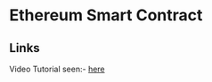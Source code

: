 # Ethereum Smart Contract

## Links

Video Tutorial seen:- <a href="https://www.youtube.com/watch?v=js319cgJvrQ"> here</a>
